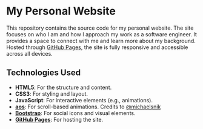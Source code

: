 # **My Personal Website**

This repository contains the source code for my personal website. The site focuses on who I am and how I approach my work as a software engineer. It provides a space to connect with me and learn more about my background. Hosted through [GitHub Pages](https://pages.github.com/), the site is fully responsive and accessible across all devices.

## **Technologies Used**
- **HTML5**: For the structure and content.
- **CSS3**: For styling and layout.
- **JavaScript**: For interactive elements (e.g., animations).
- **[aos](https://github.com/michalsnik/aos)**: For scroll-based animations. Credits to [@michaelsnik](https://github.com/michalsnik)
- **[Bootstrap](https://getbootstrap.com/)**: For social icons and visual elements.
- **[GitHub Pages](https://pages.github.com/)**: For hosting the site.
